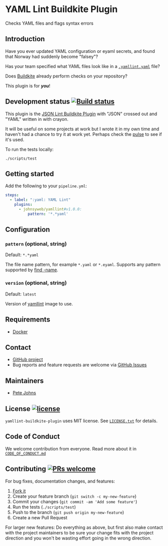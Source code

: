 
# YAML Lint Buildkite Plugin

Checks YAML files and flags syntax errors

## Introduction

Have you ever updated YAML configuration or eyaml secrets, and found that Norway
had suddenly become "falsey"?

Has your team specified what YAML files look like in a
[`.yamllint.yaml`](https://yamllint.readthedocs.io/en/stable/configuration.html)
file?

Does [Buildkite](https://buildkite.com/) already perform checks on your
repository?

This plugin is for ***you***!

## Development status [![Build status](https://badge.buildkite.com/430baaa3cf6df83e33ea778df5447cc9af32aae41b8739da34.svg)](https://buildkite.com/johnsyweb/yaml-lint-buildkite-plugin)

This plugin is the [JSON Lint Buildkite
Plugin](https://github.com/johnsyweb/jsonlint-buildkite-plugin) with "JSON"
crossed out and "YAML" written in with crayon.

It will be useful on some projects at work but I wrote it in my own time and
haven't had a chance to try it at work yet. Perhaps check the
[pulse](https://github.com/johnsyweb/yamllint-buildkite-plugin/pulse) to see if
it's used.

To run the tests locally:

```shell
./scripts/test
```

## Getting started

Add the following to your `pipeline.yml`:

```yml
steps:
  - label: ":yaml: YAML Lint"
    plugins:
      - johnsyweb/yamllint#v1.0.0:
          pattern: '*.*yaml'
```

## Configuration

### `pattern` (optional, string)

Default: `*.*yaml`

The file name pattern, for example `*.yaml` or `*.eyaml`. Supports any pattern
supported by [find -name](http://man7.org/linux/man-pages/man1/find.1.html).

### `version` (optional, string)

Default: `latest`

Version of
[yamllint](https://hub.docker.com/r/cytopia/yamllint/tags) image to
use.

## Requirements

- [Docker](https://www.docker.com/)

## Contact

- [GitHub project](https://github.com/johnsyweb/yamllint-buildkite-plugin)
- Bug reports and feature requests are welcome via [GitHub
  Issues](https://github.com/johnsyweb/yamllint-buildkite-plugin/issues)

## Maintainers

- [Pete Johns](https://github.com/johnsyweb)

## License [![license](https://img.shields.io/github/license/mashape/apistatus.svg?style=flat-square)](https://github.com/johnsyweb/yamllint-buildkite-plugin/blob/HEAD/LICENSE.txt)

`yamllint-buildkite-plugin` uses MIT license. See
[`LICENSE.txt`](https://github.com/johnsyweb/yamllint-buildkite-plugin/blob/HEAD/LICENSE.txt)
for details.

## Code of Conduct

We welcome contribution from everyone. Read more about it in
[`CODE_OF_CONDUCT.md`](https://github.com/johnsyweb/yamllint-buildkite-plugin/blob/HEAD/CODE_OF_CONDUCT.md)

## Contributing [![PRs welcome](https://img.shields.io/badge/PRs-welcome-orange.svg?style=flat-square)](https://github.com/johnsyweb/yamllint-buildkite-plugin/issues)

For bug fixes, documentation changes, and features:

1. [Fork it](./fork)
1. Create your feature branch (`git switch -c my-new-feature`)
1. Commit your changes (`git commit -am 'Add some feature'`)
1. Run the tests (`./scripts/test`)
1. Push to the branch (`git push origin my-new-feature`)
1. Create a new Pull Request

For larger new features: Do everything as above, but first also make contact
with the project maintainers to be sure your change fits with the project
direction and you won't be wasting effort going in the wrong direction.

